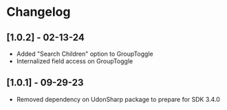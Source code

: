 # Changelog

## [1.0.2] - 02-13-24

- Added "Search Children" option to GroupToggle
- Internalized field access on GroupToggle

## [1.0.1] - 09-29-23

- Removed dependency on UdonSharp package to prepare for SDK 3.4.0
